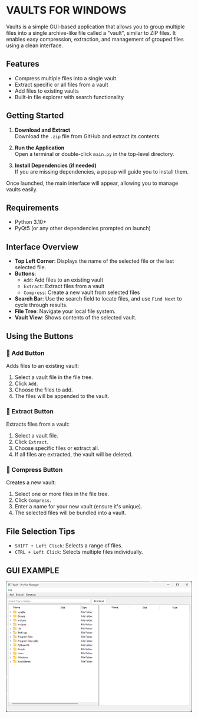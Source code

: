 # VAULTS FOR WINDOWS

Vaults is a simple GUI-based application that allows you to group multiple files into a single archive-like file called a "vault", similar to ZIP files. It enables easy compression, extraction, and management of grouped files using a clean interface.

## Features

- Compress multiple files into a single vault
- Extract specific or all files from a vault
- Add files to existing vaults
- Built-in file explorer with search functionality

## Getting Started

1. **Download and Extract**  
   Download the `.zip` file from GitHub and extract its contents.

2. **Run the Application**  
   Open a terminal or double-click `main.py` in the top-level directory.

3. **Install Dependencies (if needed)**  
   If you are missing dependencies, a popup will guide you to install them.

Once launched, the main interface will appear, allowing you to manage vaults easily.

## Requirements

- Python 3.10+
- PyQt5 (or any other dependencies prompted on launch)

## Interface Overview

- **Top Left Corner**: Displays the name of the selected file or the last selected file.
- **Buttons**:
  - `Add`: Add files to an existing vault
  - `Extract`: Extract files from a vault
  - `Compress`: Create a new vault from selected files
- **Search Bar**: Use the search field to locate files, and use `Find Next` to cycle through results.
- **File Tree**: Navigate your local file system.
- **Vault View**: Shows contents of the selected vault.

## Using the Buttons

### 🔹 Add Button
Adds files to an existing vault:
1. Select a vault file in the file tree.
2. Click `Add`.
3. Choose the files to add.
4. The files will be appended to the vault.

### 🔹 Extract Button
Extracts files from a vault:
1. Select a vault file.
2. Click `Extract`.
3. Choose specific files or extract all.
4. If all files are extracted, the vault will be deleted.

### 🔹 Compress Button
Creates a new vault:
1. Select one or more files in the file tree.
2. Click `Compress`.
3. Enter a name for your new vault (ensure it's unique).
4. The selected files will be bundled into a vault.

## File Selection Tips

- `SHIFT + Left Click`: Selects a range of files.
- `CTRL + Left Click`: Selects multiple files individually.

## GUI EXAMPLE
![alt text](image.png)

